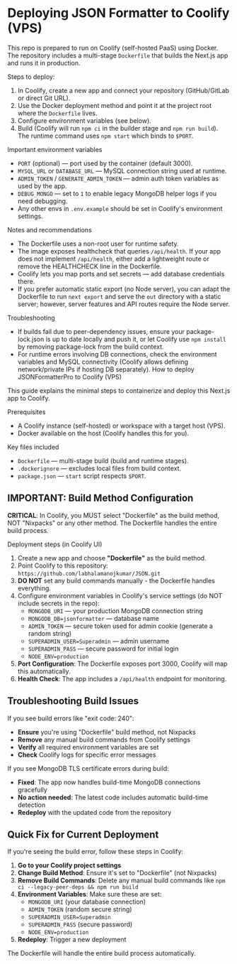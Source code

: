 # Deploying JSON Formatter to Coolify (VPS)

This repo is prepared to run on Coolify (self-hosted PaaS) using Docker. The repository includes a multi-stage `Dockerfile` that builds the Next.js app and runs it in production.

Steps to deploy:

1. In Coolify, create a new app and connect your repository (GitHub/GitLab or direct Git URL).
2. Use the Docker deployment method and point it at the project root where the `Dockerfile` lives.
3. Configure environment variables (see below).
4. Build (Coolify will run `npm ci` in the builder stage and `npm run build`). The runtime command uses `npm start` which binds to `$PORT`.

Important environment variables
- `PORT` (optional) — port used by the container (default 3000).
- `MYSQL_URL` or `DATABASE_URL` — MySQL connection string used at runtime.
- `ADMIN_TOKEN` / `GENERATE_ADMIN_TOKEN` — admin auth token variables as used by the app.
- `DEBUG_MONGO` — set to `1` to enable legacy MongoDB helper logs if you need debugging.
- Any other envs in `.env.example` should be set in Coolify's environment settings.

Notes and recommendations
- The Dockerfile uses a non-root user for runtime safety.
- The image exposes healthcheck that queries `/api/health`. If your app does not implement `/api/health`, either add a lightweight route or remove the HEALTHCHECK line in the Dockerfile.
- Coolify lets you map ports and set secrets — add database credentials there.
- If you prefer automatic static export (no Node server), you can adapt the Dockerfile to run `next export` and serve the `out` directory with a static server; however, server features and API routes require the Node server.

Troubleshooting
- If builds fail due to peer-dependency issues, ensure your package-lock.json is up to date locally and push it, or let Coolify use `npm install` by removing package-lock from the build context.
- For runtime errors involving DB connections, check the environment variables and MySQL connectivity (Coolify allows defining network/private IPs if hosting DB separately).
How to deploy JSONFormatterPro to Coolify (VPS)

This guide explains the minimal steps to containerize and deploy this Next.js app to Coolify.

Prerequisites
- A Coolify instance (self-hosted) or workspace with a target host (VPS).
- Docker available on the host (Coolify handles this for you).

Key files included
- `Dockerfile` — multi-stage build (build and runtime stages).
- `.dockerignore` — excludes local files from build context.
- `package.json` — `start` script respects `$PORT`.

## IMPORTANT: Build Method Configuration

**CRITICAL**: In Coolify, you MUST select "Dockerfile" as the build method, NOT "Nixpacks" or any other method. The Dockerfile handles the entire build process.

Deployment steps (in Coolify UI)
1. Create a new app and choose **"Dockerfile"** as the build method.
2. Point Coolify to this repository: `https://github.com/labhalamanojkumar/JSON.git`
3. **DO NOT** set any build commands manually - the Dockerfile handles everything.
4. Configure environment variables in Coolify's service settings (do NOT include secrets in the repo):
   - `MONGODB_URI` — your production MongoDB connection string
   - `MONGODB_DB=jsonformatter` — database name
   - `ADMIN_TOKEN` — secure token used for admin cookie (generate a random string)
   - `SUPERADMIN_USER=Superadmin` — admin username
   - `SUPERADMIN_PASS` — secure password for initial login
   - `NODE_ENV=production`
5. **Port Configuration**: The Dockerfile exposes port 3000, Coolify will map this automatically.
6. **Health Check**: The app includes a `/api/health` endpoint for monitoring.

## Troubleshooting Build Issues

If you see build errors like "exit code: 240":
- **Ensure** you're using "Dockerfile" build method, not Nixpacks
- **Remove** any manual build commands from Coolify settings
- **Verify** all required environment variables are set
- **Check** Coolify logs for specific error messages

If you see MongoDB TLS certificate errors during build:
- **Fixed**: The app now handles build-time MongoDB connections gracefully
- **No action needed**: The latest code includes automatic build-time detection
- **Redeploy** with the updated code from the repository

## Quick Fix for Current Deployment

If you're seeing the build error, follow these steps in Coolify:

1. **Go to your Coolify project settings**
2. **Change Build Method**: Ensure it's set to "Dockerfile" (not Nixpacks)
3. **Remove Build Commands**: Delete any manual build commands like `npm ci --legacy-peer-deps && npm run build`
4. **Environment Variables**: Make sure these are set:
   - `MONGODB_URI` (your database connection)
   - `ADMIN_TOKEN` (random secure string)
   - `SUPERADMIN_USER=Superadmin`
   - `SUPERADMIN_PASS` (secure password)
   - `NODE_ENV=production`
5. **Redeploy**: Trigger a new deployment

The Dockerfile will handle the entire build process automatically.
